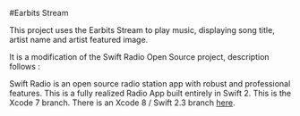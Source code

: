 #Earbits Stream

This project uses the Earbits Stream to play music, displaying song title, artist name and artist featured image.

It is a modification of the Swift Radio Open Source project, description follows :

Swift Radio is an open source radio station app with robust and professional features. This is a fully realized Radio App built entirely in Swift 2. This is the Xcode 7 branch. There is an Xcode 8 / Swift 2.3 branch [here](https://github.com/swiftcodex/Swift-Radio-Pro/tree/xcode8).

